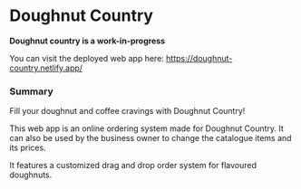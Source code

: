 # Doughnut Country

**Doughnut country is a work-in-progress**

You can visit the deployed web app here:
https://doughnut-country.netlify.app/

### Summary
Fill your doughnut and coffee cravings with Doughnut Country! 

This web app is an online ordering system made for Doughnut Country. It can also be used by the business owner to change the catalogue items and its prices. 

It features a customized drag and drop order system for flavoured doughnuts.
